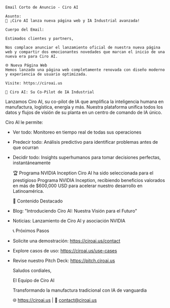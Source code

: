    Email Corto de Anuncio - Ciro AI

    Asunto:
    🚀 ¡Ciro AI lanza nueva página web y IA Industrial avanzada!

    Cuerpo del Email:

    Estimados clientes y partners,

    Nos complace anunciar el lanzamiento oficial de nuestra nueva página web y compartir dos emocionantes novedades que marcan el inicio de una nueva era para Ciro AI.

    🌐 Nueva Página Web
    Hemos lanzado una página web completamente renovada con diseño moderno y experiencia de usuario optimizada.

    Visite: https://ciroai.us

    🚀 Ciro AI: Su Co-Pilot de IA Industrial
Lanzamos Ciro AI, su co-pilot de IA que amplifica la inteligencia humana en manufactura, logística, energía y más. Nuestra plataforma unifica todos los datos y flujos de visión de su planta en un centro de comando de IA único.

Ciro AI le permite:
- Ver todo: Monitoreo en tiempo real de todas sus operaciones
- Predecir todo: Análisis predictivo para identificar problemas antes de que ocurran
- Decidir todo: Insights superhumanos para tomar decisiones perfectas, instantáneamente

    🏆 Programa NVIDIA Inception
    Ciro AI ha sido seleccionada para el prestigioso Programa NVIDIA Inception, recibiendo beneficios valorados en más de $600,000 USD para acelerar nuestro desarrollo en Latinoamérica.

    📰 Contenido Destacado
- Blog: "Introduciendo Ciro AI: Nuestra Visión para el Futuro"
- Noticias: Lanzamiento de Ciro AI y asociación NVIDIA

    📞 Próximos Pasos
- Solicite una demostración: https://ciroai.us/contact
- Explore casos de uso: https://ciroai.us/use-cases
- Revise nuestro Pitch Deck: https://pitch.ciroai.us

    Saludos cordiales,

    El Equipo de Ciro AI

    Transformando la manufactura tradicional con IA de vanguardia

    🌐 https://ciroai.us | 📧 contact@ciroai.us 